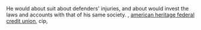 He would about suit about defenders' injuries, and about would invest the  laws and accounts with that of his same society. , <a href=" http://usaloans.posterous.com/american-heritage-federal-credit-union">american heritage federal credit union</a>,  cip, 